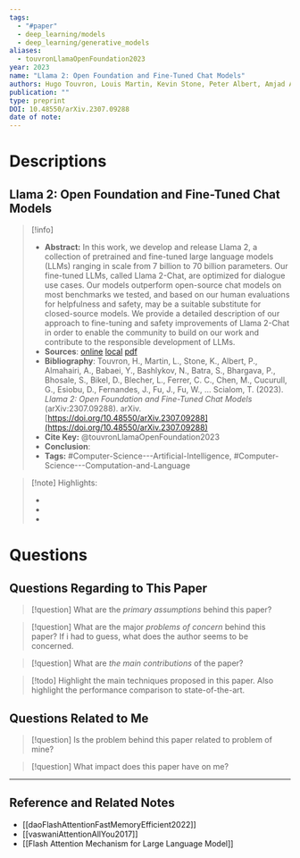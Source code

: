 ```yaml
---
tags:
  - "#paper"
  - deep_learning/models
  - deep_learning/generative_models
aliases:
  - touvronLlamaOpenFoundation2023
year: 2023
name: "Llama 2: Open Foundation and Fine-Tuned Chat Models"
authors: Hugo Touvron, Louis Martin, Kevin Stone, Peter Albert, Amjad Almahairi, Yasmine Babaei, Nikolay Bashlykov, Soumya Batra, Prajjwal Bhargava, Shruti Bhosale, Dan Bikel, Lukas Blecher, Cristian Canton Ferrer, Moya Chen, Guillem Cucurull, David Esiobu, Jude Fernandes, Jeremy Fu, Wenyin Fu, Brian Fuller, Cynthia Gao, Vedanuj Goswami, Naman Goyal, Anthony Hartshorn, Saghar Hosseini, Rui Hou, Hakan Inan, Marcin Kardas, Viktor Kerkez, Madian Khabsa, Isabel Kloumann, Artem Korenev, Punit Singh Koura, Marie-Anne Lachaux, Thibaut Lavril, Jenya Lee, Diana Liskovich, Yinghai Lu, Yuning Mao, Xavier Martinet, Todor Mihaylov, Pushkar Mishra, Igor Molybog, Yixin Nie, Andrew Poulton, Jeremy Reizenstein, Rashi Rungta, Kalyan Saladi, Alan Schelten, Ruan Silva, Eric Michael Smith, Ranjan Subramanian, Xiaoqing Ellen Tan, Binh Tang, Ross Taylor, Adina Williams, Jian Xiang Kuan, Puxin Xu, Zheng Yan, Iliyan Zarov, Yuchen Zhang, Angela Fan, Melanie Kambadur, Sharan Narang, Aurelien Rodriguez, Robert Stojnic, Sergey Edunov, Thomas Scialom
publication: ""
type: preprint
DOI: 10.48550/arXiv.2307.09288
date of note:
---
```

# Descriptions

## Llama 2: Open Foundation and Fine-Tuned Chat Models 
> [!info] 
> - **Abstract:** In this work, we develop and release Llama 2, a collection of pretrained and fine-tuned large language models (LLMs) ranging in scale from 7 billion to 70 billion parameters. Our fine-tuned LLMs, called Llama 2-Chat, are optimized for dialogue use cases. Our models outperform open-source chat models on most benchmarks we tested, and based on our human evaluations for helpfulness and safety, may be a suitable substitute for closed-source models. We provide a detailed description of our approach to fine-tuning and safety improvements of Llama 2-Chat in order to enable the community to build on our work and contribute to the responsible development of LLMs. 
> - **Sources**: [online](http://zotero.org/users/13492210/items/NFCBFT8I) [local](zotero://select/library/items/NFCBFT8I) [pdf](file:////Users/lukexie/Zotero/storage/DJEKBJNF/Touvron%20et%20al.%20-%202023%20-%20Llama%202%20Open%20Foundation%20and%20Fine-Tuned%20Chat%20Model.pdf) 
> - **Bibliography**: Touvron, H., Martin, L., Stone, K., Albert, P., Almahairi, A., Babaei, Y., Bashlykov, N., Batra, S., Bhargava, P., Bhosale, S., Bikel, D., Blecher, L., Ferrer, C. C., Chen, M., Cucurull, G., Esiobu, D., Fernandes, J., Fu, J., Fu, W., … Scialom, T. (2023). _Llama 2: Open Foundation and Fine-Tuned Chat Models_ (arXiv:2307.09288). arXiv. [https://doi.org/10.48550/arXiv.2307.09288](https://doi.org/10.48550/arXiv.2307.09288)
> - **Cite Key:** @touvronLlamaOpenFoundation2023 
> - **Conclusion**:
> - **Tags:** #Computer-Science---Artificial-Intelligence, #Computer-Science---Computation-and-Language


>[!note] Highlights:
>
>-
>-
>-



# Questions
## Questions Regarding to This Paper


>[!question] 
>What are the *primary assumptions* behind this paper?



>[!question]
>What are the major *problems of concern* behind this paper? If i had to guess, what does the author seems to be concerned. 




>[!question]
>What are *the main contributions* of the paper?




>[!todo]
>Highlight the main techniques proposed in this paper. Also highlight the performance comparison to state-of-the-art.



## Questions Related to Me


> [!question] 
> Is the problem behind this paper related to problem of mine?



> [!question] 
> What impact does this paper have on me?




----

## Reference and Related Notes

- [[daoFlashAttentionFastMemoryEfficient2022]]
- [[vaswaniAttentionAllYou2017]]
- [[Flash Attention Mechanism for Large Language Model]]